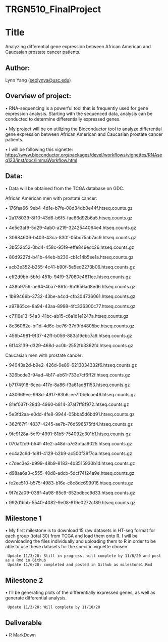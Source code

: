 # TRGN510_FinalProject

# Title
Analyzing differential gene expression between African American and Caucasian prostate cancer patients.

## Author: 
Lynn Yang (seolynya@usc.edu)

## Overview of project:
•	RNA-sequencing is a powerful tool that is frequently used for gene expression analysis. Starting with the sequenced data, analysis can be conducted to determine differentially expressed genes. 

•	My project will be on utilizing the Bioconductor tool to analyze differential gene expression between African American and Caucasian prostate cancer patients.  

•	I will be following this vignette: https://www.bioconductor.org/packages/devel/workflows/vignettes/RNAseq123/inst/doc/limmaWorkflow.html

## Data:
•	Data will be obtained from the TCGA database on GDC.

African American men with prostate cancer:

• 176faa66-9eb4-4d1e-b7fe-08d34db0e44f.htseq.counts.gz

•	2a178039-8f10-43d6-b6f5-fae66d92b6a5.htseq.counts.gz

•	4e5e3af9-5d29-4ab0-a219-3242544064e4.htseq.counts.gz

•	30684606-b403-43ca-830f-05bc75ab7ac9.htseq.counts.gz

•	3b552b52-0bd4-458c-95f9-effe849ecc26.htseq.counts.gz

•	80d9227d-b41b-44eb-b230-cb1c14b5ee1a.htseq.counts.gz

•	acb3e352-b255-4c41-b90f-5e5ed2273b06.htseq.counts.gz

•	eff2d9bb-5bfd-451b-94f9-37080e4611ec.htseq.counts.gz

•	438b9759-ae94-4ba7-861c-9b1656ad8ed6.htseq.counts.gz

•	1b99466b-3732-43be-a4cd-cfb304736061.htseq.counts.gz

•	a97865ce-8a94-43aa-8998-4fc336300c77.htseq.counts.gz

•	c7116e13-54a3-41bc-ab15-c6a1d1e1247a.htseq.counts.gz	

• 8c36062e-bf1d-4d6c-be76-37d9fd4805bc.htseq.counts.gz

• 456b4981-9f37-42ff-b056-883a19ebc7a9.htseq.counts.gz

• 6f143139-d329-468d-ac0b-2552fb3362fd.htseq.counts.gz	

Caucasian men with prostate cancer:

•	94043a2d-b9e2-426d-9e89-6213034332f6.htseq.counts.gz

•	326bcde3-94ad-4b17-ab61-733e7cf6ff2f.htseq.counts.gz

•	b7174918-6cea-417e-8a86-f3a61ad81153.htseq.counts.gz

•	430669ee-998d-4917-83b6-ee7f0b6cae46.htseq.counts.gz

•	81ef037f-28d3-4960-b814-37af7ff8f972.htseq.counts.gz

•	5e3fd2aa-e0dd-4fe8-9944-05bba5d6bd91.htseq.counts.gz

•	362f67f1-4837-4245-ae7b-76d596575fd4.htseq.counts.gz

•	9fc9128a-5cf9-4991-81b5-754092c301b1.htseq.counts.gz

•	070af2c9-b54f-41e2-a48d-a7e3bfaa9025.htseq.counts.gz

•	ec4a2c9d-1d81-4129-b2b9-ac500f39f7ca.htseq.counts.gz

•	c7dec3e3-b999-48b9-8183-4b3515930b1d.htseq.counts.gz

•	d98aa6a3-c555-40d8-adcb-5dcf74f24a9e.htseq.counts.gz

• fe2ee510-b575-4983-b16e-c8c8dc699916.htseq.counts.gz	

• 9f7d2a09-038f-4a98-85c9-652bdbcc9d33.htseq.counts.gz	

•	992d1bbb-5540-4082-9e08-819e0272cf89.htseq.counts.gz


## Milestone 1
•	My first milestone is to download 15 raw datasets in HT-seq format for each group (total 30) from TCGA and load them onto R. I will be downloading the files individually and uploading them to R in order to be able to use these datasets for the specific vignette chosen.
   
     Update 11/3/20: Still in progress, will complete by 11/6/20 and post as a Rmd in Github
     Update 11/6/20: completed and posted in Github as milestone1.Rmd

## Milestone 2
•	I’ll be generating plots of the differentially expressed genes, as well as generate differential analysis.
    
     Update 11/3/20: Will complete by 11/10/20

## Deliverable
•	R MarkDown
